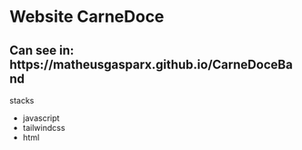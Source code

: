 <h1>Website CarneDoce</h1>

<h2>Can see in: https://matheusgasparx.github.io/CarneDoceBand</h2>

stacks

- javascript
- tailwindcss
- html
